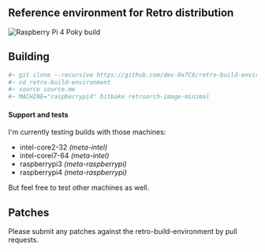 ## Reference environment for Retro distribution

![Raspberry Pi 4 Poky build](https://devwork.space/wp-content/uploads/2020/01/IMG_20200108_205652-scaled.jpg)

## Building

```sh
#~ git clone --recursive https://github.com/dev-0x7C6/retro-build-environment.git
#~ cd retro-build-environment
#~ source source.me
#~ MACHINE="raspberrypi4" bitbake retroarch-image-minimal
```

#### Support and tests

I'm currently testing builds with those machines: 
* intel-core2-32 *(meta-intel)*
* intel-corei7-64 *(meta-intel)*
* raspberrypi3 *(meta-raspberrypi)*
* raspberrypi4 *(meta-raspberrypi)*

But feel free to test other machines as well.

## Patches

Please submit any patches against the retro-build-environment by pull requests.
